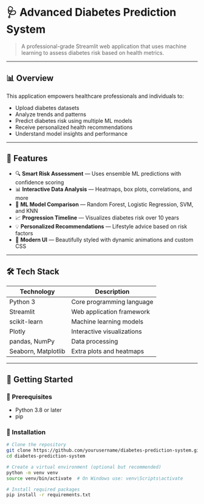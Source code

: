 # 🩺 Advanced Diabetes Prediction System

> A professional-grade Streamlit web application that uses machine learning to assess diabetes risk based on health metrics.

---

## 📊 Overview

This application empowers healthcare professionals and individuals to:
- Upload diabetes datasets
- Analyze trends and patterns
- Predict diabetes risk using multiple ML models
- Receive personalized health recommendations
- Understand model insights and performance

---

## 🎯 Features

- 🔍 **Smart Risk Assessment** — Uses ensemble ML predictions with confidence scoring
- 📊 **Interactive Data Analysis** — Heatmaps, box plots, correlations, and more
- 🤖 **ML Model Comparison** — Random Forest, Logistic Regression, SVM, and KNN
- 📈 **Progression Timeline** — Visualizes diabetes risk over 10 years
- 💡 **Personalized Recommendations** — Lifestyle advice based on risk factors
- 🌈 **Modern UI** — Beautifully styled with dynamic animations and custom CSS

---

## 🛠️ Tech Stack

| Technology      | Description |
|-----------------|-------------|
| Python 3        | Core programming language |
| Streamlit       | Web application framework |
| scikit-learn    | Machine learning models |
| Plotly          | Interactive visualizations |
| pandas, NumPy   | Data processing |
| Seaborn, Matplotlib | Extra plots and heatmaps |

---

## 🚀 Getting Started

### 🔧 Prerequisites
- Python 3.8 or later
- pip

### 🧪 Installation

```bash
# Clone the repository
git clone https://github.com/yourusername/diabetes-prediction-system.git
cd diabetes-prediction-system

# Create a virtual environment (optional but recommended)
python -m venv venv
source venv/bin/activate  # On Windows use: venv\Scripts\activate

# Install required packages
pip install -r requirements.txt
